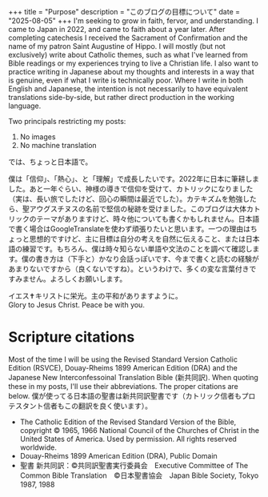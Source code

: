 +++
title = "Purpose"
description = "このブログの目標について"
date = "2025-08-05"
+++
I'm seeking to grow in faith, fervor, and understanding.  I came to Japan in 2022, and came to faith about a year later. After completing catechesis I received the Sacrament of Confirmation and the name of my patron Saint Augustine of Hippo. I will mostly (but not exclusively) write about Catholic themes, such as what I've learned from Bible readings or my experiences trying to live a Christian life. I also want to practice writing in Japanese about my thoughts and interests in a way that is genuine, even if what I write is technically poor. Where I write in both English and Japanese, the intention is not necessarily to have equivalent translations side-by-side, but rather direct production in the working language.

Two principals restricting my posts:
1. No images
2. No machine translation

では、ちょっと日本語で。

僕は「信仰」、「熱心」、と「理解」で成長したいです。2022年に日本に筆耕しました。あと一年ぐらい、神様の導きで信仰を受けて、カトリックになりました（実は、長い旅でしたけど、回心の瞬間は最近でした）。カテキズムを勉強したら、聖アウグスチヌスの名前で堅信の秘跡を受けました。このブログは大体カトリックのテーマがありますけど、時々他についても書くかもしれません。日本語で書く場合はGoogleTranslateを使わず頑張りたいと思います。一つの理由はちょっと思想的ですけど、主に目標は自分の考えを自然に伝えること、または日本語の練習です。もちろん、僕は時々知らない単語や文法のことを調べて確認します。僕の書き方は（下手と）かなり会話っぽいです、今まで書くと読むの経験があまりないですから（良くないですね）。というわけで、多くの変な言葉付きですみません。よろしくお願いします。

イエス✝キリストに栄光。主の平和がありますように。  
Glory to Jesus Christ. Peace be with you.


# Scripture citations
Most of the time I will be using the Revised Standard Version Catholic Edition (RSVCE), Douay-Rheims 1899 American Edition (DRA) and the Japanese New Interconfessoinal Translation Bible (新共同訳). When quoting these in my posts, I'll use their abbreviations. The proper citations are below. 僕が使ってる日本語の聖書は新共同訳聖書です（カトリック信者もプロテスタント信者もこの翻訳を良く使います）。

- The Catholic Edition of the Revised Standard Version of the Bible, copyright © 1965, 1966 National Council of the Churches of Christ in the United States of America. Used by permission. All rights reserved worldwide.
- Douay-Rheims 1899 American Edition (DRA), Public Domain
- 聖書 新共同訳：©︎共同訳聖書実行委員会　Executive Committee of The Common Bible Translation　©︎日本聖書協会　Japan Bible Society, Tokyo 1987, 1988